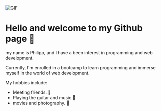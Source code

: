 ![GIF](https://media.giphy.com/media/3o6ZtpxSZbQRRnwCKQ/giphy.gif)

# Hello and welcome to my Github page 👋

my name is Philipp, and I have a been interest in programming and web development. 

Currently, I'm enrolled in a bootcamp to learn programming and immerse myself in the world of web development.

My hobbies include:

- Meeting friends. :raised_hands:
- Playing the guitar and music.:musical_note:
- movies and photography. :movie_camera:


